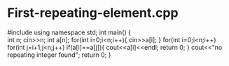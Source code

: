 # First-repeating-element.cpp
#include <iostream>
using namespace std;
int main()
{  
    int n;
    cin>>n;
    int a[n];
    for(int i=0;i<n;i++){
        cin>>a[i];
    }
    for(int i=0;i<n;i++)
    for(int j=i+1;j<n;j++)
    if(a[i]==a[j]){
        cout<<a[i]<<endl;
        return 0;
    }
    cout<<"no repeating integer found";
    return 0;
}
